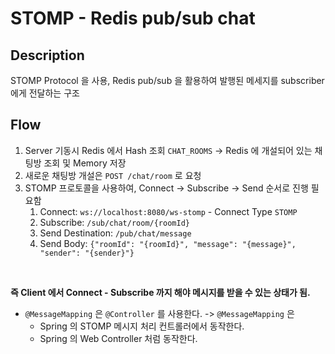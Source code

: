 # STOMP - Redis pub/sub chat

## Description
STOMP Protocol 을 사용, Redis pub/sub 을 활용하여 발행된 메세지를 subscriber 에게 전달하는 구조 

## Flow
1. Server 기동시 Redis 에서 Hash 조회 `CHAT_ROOMS` -> Redis 에 개설되어 있는 채팅방 조회 및 Memory 저장
2. 새로운 채팅방 개설은 `POST /chat/room` 로 요청
3. STOMP 프로토콜을 사용하여, Connect -> Subscribe -> Send 순서로 진행 필요함
   1. Connect: `ws://localhost:8080/ws-stomp` - Connect Type `STOMP`
   2. Subscribe: `/sub/chat/room/{roomId}` 
   3. Send Destination: `/pub/chat/message`
   4. Send Body: `{"roomId": "{roomId}", "message": "{message}", "sender": "{sender}"}`

<br/>

**즉 Client 에서 Connect - Subscribe 까지 해야 메시지를 받을 수 있는 상태가 됨.**

- `@MessageMapping` 은 `@Controller` 를 사용한다. -> `@MessageMapping` 은 
  - Spring 의 STOMP 메시지 처리 컨트롤러에서 동작한다.
  - Spring 의 Web Controller 처럼 동작한다.